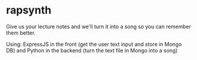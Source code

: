 # rapsynth
Give us your lecture notes and we'll turn it into a song so you can remember them better.

Using:
ExpressJS in the front (get the user text input and store in Mongo DB) and Python in the backend (turn the text file in Mongo into a song)
